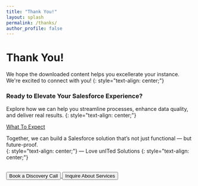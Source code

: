 ```yaml
---
title: "Thank You!"
layout: splash
permalink: /thanks/
author_profile: false
---
```


<h1 class="centered-heading">Thank You!</h1>

We hope the downloaded content helps you excellerate your instance. We're excited to connect with you!
{: style="text-align: center;"}

<h3 class="centered-heading">Ready to Elevate Your Salesforce Experience?</h3>

Explore how we can help you streamline processes, enhance data quality, and deliver real results.
{: style="text-align: center;"}

[What To Expect](https://www.loveunited.solutions/our-services) <br>

Together, we can build a Salesforce solution that’s not just functional — but future-proof. <br>
{: style="text-align: center;"}
— Love unITed Solutions
{: style="text-align: center;"}

<br>

<!-- Button section -->
<div class="button-container">
  <a href="https://calendar.app.google/KtFfzRHRmS41CmtZ7" target="_blank" rel="noopener noreferrer">
    <button class="large-centered-button">Book a Discovery Call</button>
  </a>
  <a href="https://app.formbricks.com/s/cmatz49ts052zu2014tacgoxc" target="_blank" rel="noopener noreferrer">
    <button class="large-centered-button">Inquire About Services</button>
  </a>
</div>
